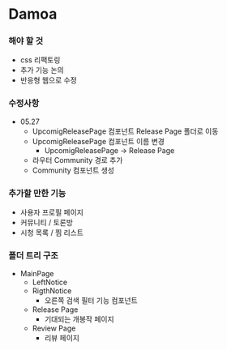 # Damoa

### 해야 할 것

- css 리팩토링
- 추가 기능 논의
- 반응형 웹으로 수정

### 수정사항

- 05.27
  - UpcomigReleasePage 컴포넌트 Release Page 폴더로 이동
  - UpcomigReleasePage 컴포넌트 이름 변경
    - UpcomigReleasePage -> Release Page
  - 라우터 Community 경로 추가
  - Community 컴포넌트 생성

### 추가할 만한 기능

- 사용자 프로필 페이지
- 커뮤니티 / 토론방
- 시청 목록 / 찜 리스트

### 폴더 트리 구조

- MainPage
  - LeftNotice
  - RigthNotice
    - 오른쪽 검색 필터 기능 컴포넌트
  - Release Page
    - 기대되는 개봉작 페이지
  - Review Page
    - 리뷰 페이지
